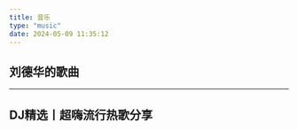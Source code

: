 ```yaml
---
title: 音乐
type: "music"
date: 2024-05-09 11:35:12
---
```

<h2>刘德华的歌曲</h2>
<div class="aplayer" data-id="刘德华" data-server="netease" data-type="search" data-mutex="true" data-preload="auto" data-theme="#3F51B5"></div>
<hr>
<h2>DJ精选丨超嗨流行热歌分享</h2>
<div class="aplayer no-destroy" data-id="4985489887" data-server="netease" data-type="playlist" data-fixed="false" data-autoplay="false"> </div>


<div class="aplayer no-destroy" data-id="7488230826" data-server="netease" data-type="playlist" data-fixed="true" data-autoplay="true"> </div>

